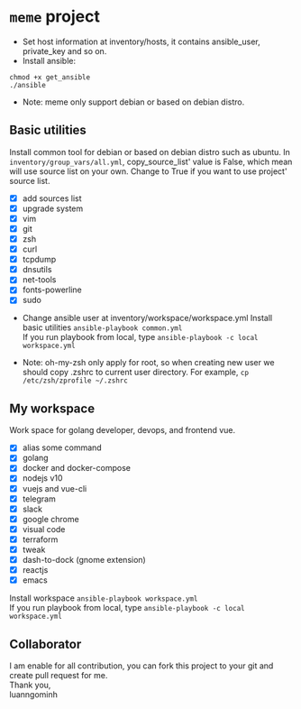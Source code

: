 # `meme` project
* Set host information at inventory/hosts, it contains ansible_user, private_key and so on.
* Install ansible: 
```shell
chmod +x get_ansible
./ansible
```
* Note: meme only support debian or based on debian distro.
## Basic utilities

Install common tool for debian or based on debian distro such as ubuntu.
In `inventory/group_vars/all.yml`, copy_source_list' value is False, which mean will use source list on your own. Change to True if you want to use project' source list.
- [x] add sources list
- [x] upgrade system 
- [x] vim
- [x] git
- [x] zsh
- [x] curl
- [x] tcpdump
- [x] dnsutils
- [x] net-tools
- [x] fonts-powerline
- [x] sudo

* Change ansible user at inventory/workspace/workspace.yml
Install basic utilities
`ansible-playbook common.yml`<br>
If you run playbook from local, type `ansible-playbook -c local workspace.yml`

* Note: oh-my-zsh only apply for root, so when creating new user we should copy .zshrc to current user directory. For example, `cp /etc/zsh/zprofile ~/.zshrc`
## My workspace
Work space for golang developer, devops, and frontend vue.
- [x] alias some command
- [x] golang
- [x] docker and docker-compose
- [x] nodejs v10
- [x] vuejs and vue-cli
- [x] telegram
- [x] slack
- [x] google chrome
- [x] visual code
- [x] terraform
- [x] tweak
- [x] dash-to-dock (gnome extension)
- [x] reactjs
- [x] emacs

Install workspace
`ansible-playbook workspace.yml`<br>
If you run playbook from local, type `ansible-playbook -c local workspace.yml`
## Collaborator
I am enable for all contribution, you can fork this project to your git and create pull request for me.
<br>Thank you,
<br>luanngominh
